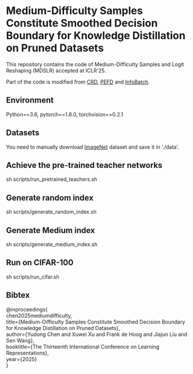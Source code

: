 # Medium-Difficulty Samples Constitute Smoothed Decision Boundary for Knowledge Distillation on Pruned Datasets
This repository contains the code of Medium-Difficulty Samples and Logit Reshaping (MDSLR) accepted at ICLR'25.

Part of the code is modified from [CRD](https://github.com/HobbitLong/RepDistiller), [PEFD](https://github.com/chenyd7/PEFD) and [InfoBatch](https://github.com/NUS-HPC-AI-Lab/InfoBatch).

## Environment
Python==3.6, pytorch==1.8.0, torchvision==0.2.1

## Datasets
You need to manually download [ImageNet](https://www.image-net.org/download.php) dataset and save it in './data'.

## Achieve the pre-trained teacher networks
sh scripts/run_pretrained_teachers.sh

## Generate random index
sh scripts/generate_random_index.sh

## Generate Medium index
sh scripts/generate_medium_index.sh

## Run on CIFAR-100
sh scripts/run_cifar.sh


## Bibtex
@inproceedings{  
chen2025mediumdifficulty,  
title={Medium-Difficulty Samples Constitute Smoothed Decision Boundary for Knowledge Distillation on Pruned Datasets},  
author={Yudong Chen and Xuwei Xu and Frank de Hoog and Jiajun Liu and Sen Wang},  
booktitle={The Thirteenth International Conference on Learning Representations},  
year={2025}  
}


